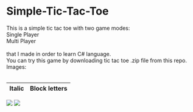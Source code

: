 # Simple-Tic-Tac-Toe
This is a simple tic tac toe with two game modes:<br>Single Player<br> Multi Player <br><br>that I made in order to learn C# language.
<br>
You can try this game by downloading tic tac toe .zip file from this repo.<br>
Images:<br><br>

 Italic             |  Block letters |
:-------------------------:|:-------------------------:
![](https://i.imgur.com/kiCBE2x.png)
![](https://i.imgur.com/Nm6IJom.png)
